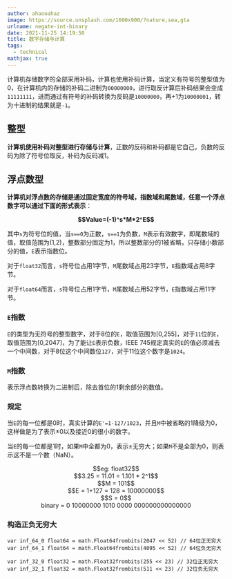 ```yaml
---
author: ahaooahaz
image: https://source.unsplash.com/1600x900/?nature,sea,gta
urlname: negate-int-binary
date: 2021-11-25 14:19:50
title: 数字存储与计算
tags: 
  - technical
mathjax: true
---
```


计算机存储数字的全部采用补码，计算也使用补码计算，当定义有符号的整型值为0，在计算机内的存储的补码二进制为`00000000`，进行取反计算后补码结果会变成`11111111`，进而通过有符号的补码转换为反码是`10000000`，再+1为`10000001`，转为十进制的结果就是`-1`。

<!--more-->

## 整型

**计算机使用补码对整型进行存储与计算**，正数的反码和补码都是它自己，负数的反码为除了符号位取反，补码为反码减1。

## 浮点数型

**计算机对浮点数的存储是通过固定宽度的符号域，指数域和尾数域，任意一个浮点数字可以通过下面的形式表示**：

<center><strong>$$Value=(-1)^s*M*2^E$$</strong></center>

其中`s`为符号位的值，当`s==0`为正数，`s==1`为负数，`M`表示有效数字，即尾数域的值，取值范围为(1,2)，整数部分固定为1，所以整数部分的1被省略，只存储小数部分的值，`E`表示指数位。


对于`float32`而言，`s`符号位占用1字节，`M`尾数域占用23字节，`E`指数域占用8字节。

对于`float64`而言，`s`符号位占用1字节，`M`尾数域占用52字节，`E`指数域占用11字节。

### `E`指数

`E`的类型为无符号的整型数字，对于8位的`E`，取值范围为[0,255]，对于`11`位的`E`，取值范围为[0,2047]，为了能让`E`表示负数，IEEE 745规定真实的`E`的值必须减去一个中间数，对于8位这个中间数位`127`，对于11位这个数字是`1024`。

### `M`指数

表示浮点数转换为二进制后，除去首位的1剩余部分的数值。

### 规定

当`E`的每一位都是0时，真实计算的`E'=1-127/1023`，并且`M`中被省略的1降级为0，这样做是为了表示±0以及接近0的很小的数字。

当`E`的每一位都是1时，如果`M`中全都为0，表示±无穷大；如果`M`不是全部为0，则表示这不是一个数（NaN）。

<center>$$eg: float32$$</center>

<center>$$3.25 = 11.01 = 1.101 * 2^1$$</center>

<center>$$M = 101$$</center>

<center>$$E = 1+127 = 128 = 10000000$$</center>

<center>$$S = 0$$</center>

<center>binary = 0 10000000 1010 0000 000000000000000</center>

### 构造正负无穷大

```golang
var inf_64_0 float64 = math.Float64frombits(2047 << 52) // 64位正无穷大
var inf_64_1 float64 = math.Float64frombits(4095 << 52) // 64位负无穷大

var inf_32_0 float32 = math.Float32frombits(255 << 23) // 32位正无穷大
var inf_32_1 float32 = math.Float32frombits(511 << 23) // 32位负无穷大
```
